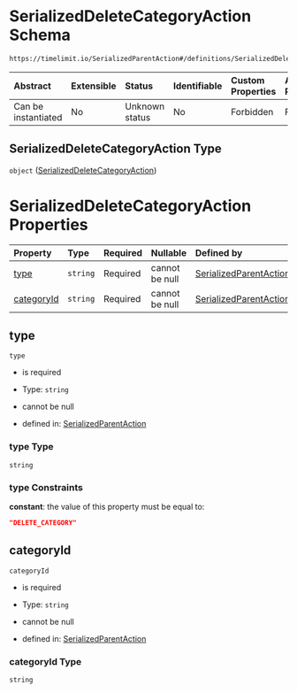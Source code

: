 # SerializedDeleteCategoryAction Schema

```txt
https://timelimit.io/SerializedParentAction#/definitions/SerializedDeleteCategoryAction
```

| Abstract            | Extensible | Status         | Identifiable | Custom Properties | Additional Properties | Access Restrictions | Defined In                                                                                        |
| :------------------ | :--------- | :------------- | :----------- | :---------------- | :-------------------- | :------------------ | :------------------------------------------------------------------------------------------------ |
| Can be instantiated | No         | Unknown status | No           | Forbidden         | Forbidden             | none                | [SerializedParentAction.schema.json\*](SerializedParentAction.schema.json "open original schema") |

## SerializedDeleteCategoryAction Type

`object` ([SerializedDeleteCategoryAction](serializedparentaction-definitions-serializeddeletecategoryaction.md))

# SerializedDeleteCategoryAction Properties

| Property                  | Type     | Required | Nullable       | Defined by                                                                                                                                                                                                                           |
| :------------------------ | :------- | :------- | :------------- | :----------------------------------------------------------------------------------------------------------------------------------------------------------------------------------------------------------------------------------- |
| [type](#type)             | `string` | Required | cannot be null | [SerializedParentAction](serializedparentaction-definitions-serializeddeletecategoryaction-properties-type.md "https://timelimit.io/SerializedParentAction#/definitions/SerializedDeleteCategoryAction/properties/type")             |
| [categoryId](#categoryid) | `string` | Required | cannot be null | [SerializedParentAction](serializedparentaction-definitions-serializeddeletecategoryaction-properties-categoryid.md "https://timelimit.io/SerializedParentAction#/definitions/SerializedDeleteCategoryAction/properties/categoryId") |

## type

`type`

- is required

- Type: `string`

- cannot be null

- defined in: [SerializedParentAction](serializedparentaction-definitions-serializeddeletecategoryaction-properties-type.md "https://timelimit.io/SerializedParentAction#/definitions/SerializedDeleteCategoryAction/properties/type")

### type Type

`string`

### type Constraints

**constant**: the value of this property must be equal to:

```json
"DELETE_CATEGORY"
```

## categoryId

`categoryId`

- is required

- Type: `string`

- cannot be null

- defined in: [SerializedParentAction](serializedparentaction-definitions-serializeddeletecategoryaction-properties-categoryid.md "https://timelimit.io/SerializedParentAction#/definitions/SerializedDeleteCategoryAction/properties/categoryId")

### categoryId Type

`string`
